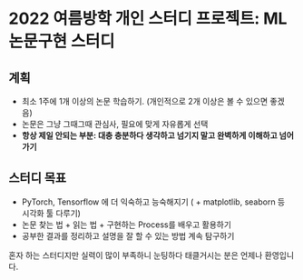 # 2022 여름방학 개인 스터디 프로젝트: ML 논문구현 스터디

## 계획

- 최소 1주에 1개 이상의 논문 학습하기. (개인적으로 2개 이상은 볼 수 있으면 좋겠음)
- 논문은 그냥 그때그때 관심사, 필요에 맞게 자유롭게 선택
- **항상 제일 안되는 부분: 대충 충분하다 생각하고 넘기지 말고 완벽하게 이해하고 넘어가기** 

## 스터디 목표

- PyTorch, Tensorflow 에 더 익숙하고 능숙해지기 ( + matplotlib, seaborn 등 시각화 툴 다루기)
- 논문 찾는 법 + 읽는 법 + 구현하는 Process를 배우고 활용하기
- 공부한 결과를 정리하고 설명을 잘 할 수 있는 방법 계속 탐구하기 



혼자 하는 스터디지만 실력이 많이 부족하니 눈팅하다 태클거시는 분은 언제나 환영입니다.
